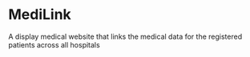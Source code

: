 # MediLink
A display medical website that links the medical data for the registered patients across all hospitals
